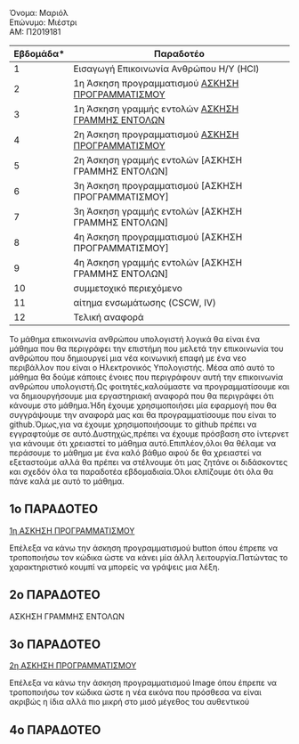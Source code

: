 Όνομα: Μαριόλ  
Επώνυμο: Μιέστρι   
ΑΜ: Π2019181



| Εβδομάδα* | Παραδοτέο |
| --- | --- |
| 1 | Εισαγωγή Επικοινωνία Ανθρώπου Η/Υ (HCI) |
| 2 | 1η Άσκηση προγραμματισμού [ΑΣΚΗΣΗ ΠΡΟΓΡΑΜΜΑΤΙΣΜΟΥ](https://github.com/p2019181/hci/blob/2019181/projects/2019181/README.md#1%CE%BF-%CF%80%CE%B1%CF%81%CE%B1%CE%B4%CE%BF%CF%84%CE%B5%CE%BF) | 
| 3 | 1η Άσκηση γραμμής εντολών [ΑΣΚΗΣΗ ΓΡΑΜΜΗΣ ΕΝΤΟΛΩΝ](https://github.com/p2019181/hci/blob/2019181/projects/2019181/README.md#2%CE%BF-%CF%80%CE%B1%CF%81%CE%B1%CE%B4%CE%BF%CF%84%CE%B5%CE%BF)|
| 4 | 2η Άσκηση προγραμματισμού [ΑΣΚΗΣΗ ΠΡΟΓΡΑΜΜΑΤΙΣΜΟΥ](https://github.com/p2019181/hci/blob/2019181/projects/2019181/README.md#3%CE%BF-%CF%80%CE%B1%CF%81%CE%B1%CE%B4%CE%BF%CF%84%CE%B5%CE%BF)|
| 5 | 2η Άσκηση γραμμής εντολών [ΑΣΚΗΣΗ ΓΡΑΜΜΗΣ ΕΝΤΟΛΩΝ]|
| 6 | 3η Άσκηση προγραμματισμού [ΑΣΚΗΣΗ ΠΡΟΓΡΑΜΜΑΤΙΣΜΟΥ]|
| 7 | 3η Άσκηση γραμμής εντολών [ΑΣΚΗΣΗ ΓΡΑΜΜΗΣ ΕΝΤΟΛΩΝ]|
| 8 | 4η Άσκηση προγραμματισμού [ΑΣΚΗΣΗ ΠΡΟΓΡΑΜΜΑΤΙΣΜΟΥ]|
| 9 | 4η Άσκηση γραμμής εντολών [ΑΣΚΗΣΗ ΓΡΑΜΜΗΣ ΕΝΤΟΛΩΝ]|
| 10 | συμμετοχικό περιεχόμενο |
| 11 | αίτημα ενσωμάτωσης (CSCW, IV) |
| 12 | Τελική αναφορά |


Το μάθημα επικοινωνία ανθρώπου υπολογιστή λογικά θα είναι ένα μάθημα που θα περιγράφει την επιστήμη που μελετά την επικοινωνία του ανθρώπου που δημιουργεί μια νέα κοινωνική επαφή με ένα νεο περιβάλλον που είναι ο Ηλεκτρονικός Υπολογιστής.
Μέσα από αυτό το μάθημα θα δούμε κάποιες ένοιες που περιγράφουν αυτή την επικοινωνία ανθρώπου υπολογιστή.Ως φοιτητές,καλούμαστε να προγραμματίσουμε και να δημιουργήσουμε μια εργαστηριακή αναφορά που θα περιγράφει ότι κάνουμε στο μάθημα.Ήδη 
έχουμε χρησιμοποιήσει μία εφαρμογή που θα συγγράψουμε την αναφορά μας και θα προγραμματίσουμε που είναι το github.Όμως,για να έχουμε χρησιμοποιήσουμε το github πρέπει να εγγραφτούμε σε αυτό.Δυστηχώς,πρέπει να έχουμε πρόσβαση στο ίντερνετ για 
κάνουμε ότι χρειαστεί το μάθημα αυτό.Επιπλέον,όλοι θα θέλαμε να περάσουμε το μάθημα με ένα καλό βάθμο αφού δε θα χρειαστεί να εξεταστούμε αλλά θα πρέπει να στέλνουμε ότι μας ζητάνε οι διδάσκοντες και σχεδόν όλα τα παραδοτέα εβδομαδιαία.Όλοι 
ελπίζουμε ότι όλα θα πάνε καλά με αυτό το μάθημα.

## 1ο ΠΑΡΑΔΟΤΕΟ

[1η ΑΣΚΗΣΗ ΠΡΟΓΡΑΜΜΑΤΙΣΜΟΥ ](https://github.com/p2019181/site/blob/master/_remix/button.md)

Επέλεξα να κάνω την άσκηση προγραμματισμού button όπου έπρεπε να τροποποιήσω τον κώδικα ώστε να κάνει μία άλλη λειτουργία.Πατώντας το χαρακτηριστικό κουμπί να μπορείς να γράψεις μια λέξη.

## 2ο ΠΑΡΑΔΟΤΕΟ

ΑΣΚΗΣΗ ΓΡΑΜΜΗΣ ΕΝΤΟΛΩΝ 










## 3ο ΠΑΡΑΔΟΤΕΟ

[2η ΑΣΚΗΣΗ ΠΡΟΓΡΑΜΜΑΤΙΣΜΟΥ](https://github.com/p2019181/site/blob/master/_remix/image.md)

Επέλεξα να κάνω την άσκηση προγραμματισμού Image  όπου έπρεπε να τροποποιήσω τον κώδικα ώστε η νέα εικόνα που πρόσθεσα να είναι ακριβώς η ίδια αλλά πιο μικρή στο μισό μέγεθος του αυθεντικού

## 4o ΠΑΡΑΔΟΤΕΟ


